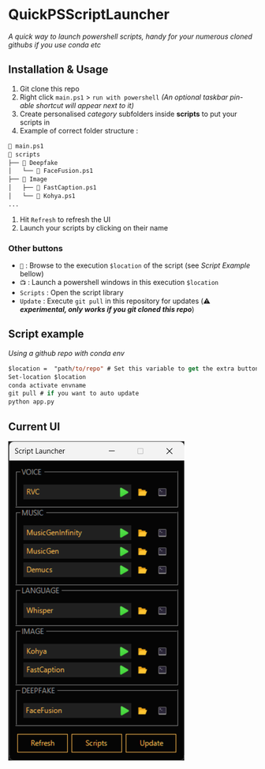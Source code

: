 # QuickPSScriptLauncher
*A quick way to launch powershell scripts, handy for your numerous cloned githubs if you use conda etc*

## Installation & Usage
1. Git clone this repo
2. Right click `main.ps1` > `run with powershell` *(An optional taskbar pin-able shortcut will appear next to it)*
3. Create personalised *category* subfolders inside **scripts** to put your scripts in
4. Example of correct folder structure :
```md
📄 main.ps1
📂 scripts
├── 📂 Deepfake
│   └── 📄 FaceFusion.ps1
├── 📂 Image
│   ├── 📄 FastCaption.ps1
│   └── 📄 Kohya.ps1
...
```
1. Hit `Refresh` to refresh the UI
2. Launch your scripts by clicking on their name


### Other buttons

- `📂` : Browse to the execution `$location` of the script (see *Script Example* bellow)
- `📺` : Launch a powershell windows in this execution `$location`
- `Scripts` : Open the script library
- `Update` : Execute `git pull` in this repository for updates (⚠️ ***experimental, only works if you git cloned this repo***) 


## Script example
*Using a github repo with conda env*
```ps
$location =  "path/to/repo" # Set this variable to get the extra buttons on the UI
Set-location $location
conda activate envname
git pull # if you want to auto update
python app.py
```
## Current UI
![Alt text](ReadmeImages/UI.png)

